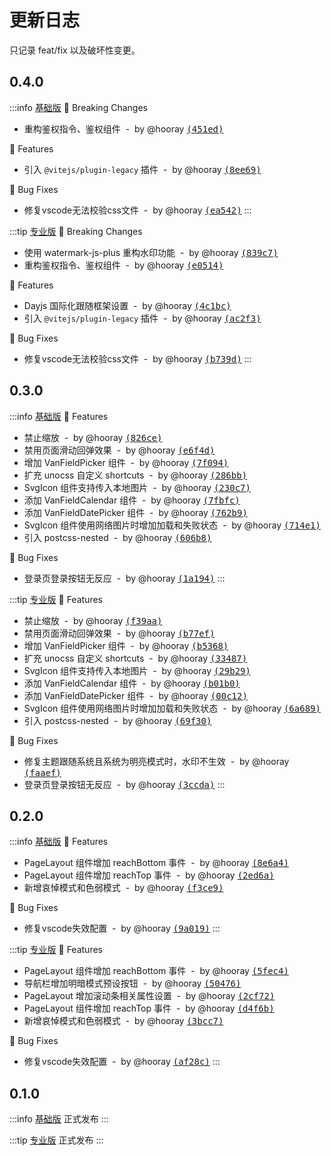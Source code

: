 # 更新日志

只记录 feat/fix 以及破坏性变更。

## 0.4.0

:::info [基础版](https://github.com/fantastic-mobile/basic/releases/tag/v0.4.0)
🚨 Breaking Changes

- 重构鉴权指令、鉴权组件 &nbsp;-&nbsp; by @hooray [<samp>(451ed)</samp>](https://github.com/fantastic-mobile/basic/commit/451ed3d)

🚀 Features

- 引入 `@vitejs/plugin-legacy` 插件 &nbsp;-&nbsp; by @hooray [<samp>(8ee69)</samp>](https://github.com/fantastic-mobile/basic/commit/8ee69b1)

🐞 Bug Fixes

- 修复vscode无法校验css文件 &nbsp;-&nbsp; by @hooray [<samp>(ea542)</samp>](https://github.com/fantastic-mobile/basic/commit/ea54269)
:::

:::tip [专业版](https://github.com/fantastic-mobile/pro/releases/tag/v0.4.0)
🚨 Breaking Changes

- 使用 watermark-js-plus 重构水印功能 &nbsp;-&nbsp; by @hooray [<samp>(839c7)</samp>](https://github.com/fantastic-mobile/pro/commit/839c77c)
- 重构鉴权指令、鉴权组件 &nbsp;-&nbsp; by @hooray [<samp>(e0514)</samp>](https://github.com/fantastic-mobile/pro/commit/e0514c9)

🚀 Features

- Dayjs 国际化跟随框架设置 &nbsp;-&nbsp; by @hooray [<samp>(4c1bc)</samp>](https://github.com/fantastic-mobile/pro/commit/4c1bc87)
- 引入 `@vitejs/plugin-legacy` 插件 &nbsp;-&nbsp; by @hooray [<samp>(ac2f3)</samp>](https://github.com/fantastic-mobile/pro/commit/ac2f3ff)

🐞 Bug Fixes

- 修复vscode无法校验css文件 &nbsp;-&nbsp; by @hooray [<samp>(b739d)</samp>](https://github.com/fantastic-mobile/pro/commit/b739df6)
:::

## 0.3.0

:::info [基础版](https://github.com/fantastic-mobile/basic/releases/tag/v0.3.0)
🚀 Features

- 禁止缩放 &nbsp;-&nbsp; by @hooray [<samp>(826ce)</samp>](https://github.com/fantastic-mobile/basic/commit/826ce7b)
- 禁用页面滑动回弹效果 &nbsp;-&nbsp; by @hooray [<samp>(e6f4d)</samp>](https://github.com/fantastic-mobile/basic/commit/e6f4d06)
- 增加 VanFieldPicker 组件 &nbsp;-&nbsp; by @hooray [<samp>(7f094)</samp>](https://github.com/fantastic-mobile/basic/commit/7f094d4)
- 扩充 unocss 自定义 shortcuts &nbsp;-&nbsp; by @hooray [<samp>(286bb)</samp>](https://github.com/fantastic-mobile/basic/commit/286bb3a)
- SvgIcon 组件支持传入本地图片 &nbsp;-&nbsp; by @hooray [<samp>(230c7)</samp>](https://github.com/fantastic-mobile/basic/commit/230c77a)
- 添加 VanFieldCalendar 组件 &nbsp;-&nbsp; by @hooray [<samp>(7fbfc)</samp>](https://github.com/fantastic-mobile/basic/commit/7fbfc92)
- 添加 VanFieldDatePicker 组件 &nbsp;-&nbsp; by @hooray [<samp>(762b9)</samp>](https://github.com/fantastic-mobile/basic/commit/762b92a)
- SvgIcon 组件使用网络图片时增加加载和失败状态 &nbsp;-&nbsp; by @hooray [<samp>(714e1)</samp>](https://github.com/fantastic-mobile/basic/commit/714e1c9)
- 引入 postcss-nested &nbsp;-&nbsp; by @hooray [<samp>(606b8)</samp>](https://github.com/fantastic-mobile/basic/commit/606b8ef)

🐞 Bug Fixes

- 登录页登录按钮无反应 &nbsp;-&nbsp; by @hooray [<samp>(1a194)</samp>](https://github.com/fantastic-mobile/basic/commit/1a19498)
:::

:::tip [专业版](https://github.com/fantastic-mobile/pro/releases/tag/v0.3.0)
🚀 Features

- 禁止缩放 &nbsp;-&nbsp; by @hooray [<samp>(f39aa)</samp>](https://github.com/fantastic-mobile/pro/commit/f39aabd)
- 禁用页面滑动回弹效果 &nbsp;-&nbsp; by @hooray [<samp>(b77ef)</samp>](https://github.com/fantastic-mobile/pro/commit/b77efc1)
- 增加 VanFieldPicker 组件 &nbsp;-&nbsp; by @hooray [<samp>(b5368)</samp>](https://github.com/fantastic-mobile/pro/commit/b53688e)
- 扩充 unocss 自定义 shortcuts &nbsp;-&nbsp; by @hooray [<samp>(33487)</samp>](https://github.com/fantastic-mobile/pro/commit/3348735)
- SvgIcon 组件支持传入本地图片 &nbsp;-&nbsp; by @hooray [<samp>(29b29)</samp>](https://github.com/fantastic-mobile/pro/commit/29b290a)
- 添加 VanFieldCalendar 组件 &nbsp;-&nbsp; by @hooray [<samp>(b01b0)</samp>](https://github.com/fantastic-mobile/pro/commit/b01b0ea)
- 添加 VanFieldDatePicker 组件 &nbsp;-&nbsp; by @hooray [<samp>(00c12)</samp>](https://github.com/fantastic-mobile/pro/commit/00c1213)
- SvgIcon 组件使用网络图片时增加加载和失败状态 &nbsp;-&nbsp; by @hooray [<samp>(6a689)</samp>](https://github.com/fantastic-mobile/pro/commit/6a689f8)
- 引入 postcss-nested &nbsp;-&nbsp; by @hooray [<samp>(69f30)</samp>](https://github.com/fantastic-mobile/pro/commit/69f3063)

🐞 Bug Fixes

- 修复主题跟随系统且系统为明亮模式时，水印不生效 &nbsp;-&nbsp; by @hooray [<samp>(faaef)</samp>](https://github.com/fantastic-mobile/pro/commit/faaef14)
- 登录页登录按钮无反应 &nbsp;-&nbsp; by @hooray [<samp>(3ccda)</samp>](https://github.com/fantastic-mobile/pro/commit/3ccda06)
:::

## 0.2.0

:::info [基础版](https://github.com/fantastic-mobile/basic/releases/tag/v0.2.0)
🚀 Features

- PageLayout 组件增加 reachBottom 事件 &nbsp;-&nbsp; by @hooray [<samp>(8e6a4)</samp>](https://github.com/fantastic-mobile/basic/commit/8e6a4f1)
- PageLayout 组件增加 reachTop 事件 &nbsp;-&nbsp; by @hooray [<samp>(2ed6a)</samp>](https://github.com/fantastic-mobile/basic/commit/2ed6adc)
- 新增哀悼模式和色弱模式 &nbsp;-&nbsp; by @hooray [<samp>(f3ce9)</samp>](https://github.com/fantastic-mobile/basic/commit/f3ce965)

🐞 Bug Fixes

- 修复vscode失效配置 &nbsp;-&nbsp; by @hooray [<samp>(9a019)</samp>](https://github.com/fantastic-mobile/basic/commit/9a01975)
:::

:::tip [专业版](https://github.com/fantastic-mobile/pro/releases/tag/v0.2.0)
🚀 Features

- PageLayout 组件增加 reachBottom 事件 &nbsp;-&nbsp; by @hooray [<samp>(5fec4)</samp>](https://github.com/fantastic-mobile/pro/commit/5fec449)
- 导航栏增加明暗模式预设按钮 &nbsp;-&nbsp; by @hooray [<samp>(50476)</samp>](https://github.com/fantastic-mobile/pro/commit/5047640)
- PageLayout 增加滚动条相关属性设置 &nbsp;-&nbsp; by @hooray [<samp>(2cf72)</samp>](https://github.com/fantastic-mobile/pro/commit/2cf72c3)
- PageLayout 组件增加 reachTop 事件 &nbsp;-&nbsp; by @hooray [<samp>(d4f6b)</samp>](https://github.com/fantastic-mobile/pro/commit/d4f6bfc)
- 新增哀悼模式和色弱模式 &nbsp;-&nbsp; by @hooray [<samp>(3bcc7)</samp>](https://github.com/fantastic-mobile/pro/commit/3bcc7dc)

🐞 Bug Fixes

- 修复vscode失效配置 &nbsp;-&nbsp; by @hooray [<samp>(af28c)</samp>](https://github.com/fantastic-mobile/pro/commit/af28cef)
:::

## 0.1.0

:::info [基础版](https://github.com/fantastic-mobile/basic/releases/tag/v0.1.0)
正式发布
:::

:::tip [专业版](https://github.com/fantastic-mobile/pro/releases/tag/v0.1.0)
正式发布
:::
